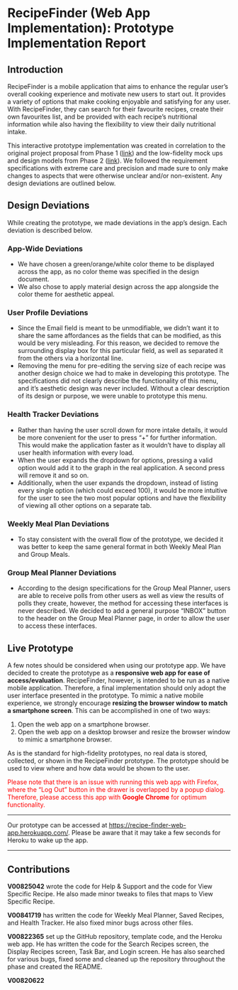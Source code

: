 # RecipeFinder (Web App Implementation): Prototype Implementation Report
## Introduction
RecipeFinder is a mobile application that aims to enhance the regular user’s overall cooking experience and motivate new users to start out. It provides a variety of options that make cooking enjoyable and satisfying for any user. With RecipeFinder, they can search for their favourite recipes, create their own favourites list, and be provided with each recipe’s nutritional information while also having the flexibility to view their daily nutritional intake.

This interactive prototype implementation was created in correlation to the original project proposal from Phase 1 (<a href="https://sites.google.com/view/seng-310" target="_blank">link</a>) and the low-fidelity mock ups and design models from Phase 2 (<a href="https://sites.google.com/view/seng310-recipefinder/home" target="_blank">link</a>). 
We followed the requirement specifications with extreme care and precision and made sure to only make changes to aspects that were otherwise unclear and/or non-existent. Any design deviations are outlined below.  

## Design Deviations
While creating the prototype, we made deviations in the app’s design. Each deviation is described below. 

### App-Wide Deviations
* We have chosen a green/orange/white color theme to be displayed across the app, as no color theme was specified in the design document.
* We also chose to apply material design across the app alongside the color theme for aesthetic appeal.

### User Profile Deviations
* Since the Email field is meant to be unmodifiable, we didn’t want it to share the same affordances as the fields that can be modified, as this would be very misleading. For this reason, we decided to remove the surrounding display box for this particular field, as well as separated it from the others via a horizontal line. 
* Removing the menu for pre-editing the serving size of each recipe was another design choice we had to make in developing this prototype. The specifications did not clearly describe the functionality of this menu, and it’s aesthetic design was never included. Without a clear description of its design or purpose, we were unable to prototype this menu.  

### Health Tracker Deviations
* Rather than having the user scroll down for more intake details, it would be more convenient for the user to press “+” for further information. This would make the application faster as it wouldn’t have to display all user health information with every load.
* When the user expands the dropdown for options, pressing a valid option would add it to the graph in the real application. A second press will remove it and so on.
* Additionally, when the user expands the dropdown, instead of listing every single option (which could exceed 100), it would be more intuitive for the user to see the two most popular options and have the flexibility of viewing all other options on a separate tab. 

### Weekly Meal Plan Deviations
* To stay consistent with the overall flow of the prototype, we decided it was better to keep the same general format in both Weekly Meal Plan and Group Meals.  

### Group Meal Planner Deviations
* According to the design specifications for the Group Meal Planner, users are able to receive polls from other users as well as view the results of polls they create, however, the method for accessing these interfaces is never described. We decided to add a general purpose “INBOX” button to the header on the Group Meal Planner page, in order to allow the user to access these interfaces.

## Live Prototype
A few notes should be considered when using our prototype app. We have decided to create the prototype as a **responsive web app for ease of access/evaluation**. RecipeFinder, however, is intended to be run as a native mobile application. Therefore, a final implementation should only adopt the user interface presented in the prototype. To mimic a native mobile experience, we strongly encourage **resizing the browser window to match a smartphone screen**. This can be accomplished in one of two ways: 
1. Open the web app on a smartphone browser. 
2. Open the web app on a desktop browser and resize the browser window to mimic a smartphone browser.

As is the standard for high-fidelity prototypes, no real data is stored, collected, or shown in the RecipeFinder prototype. The prototype should be used to view where and how data would be shown to the user.

<span style="color:red;">Please note that there is an issue with running this web app with Firefox, where the “Log Out” button in the drawer is overlapped by a popup dialog. Therefore, please access this app with <b>Google Chrome</b> for optimum functionality.</span> 

---

Our prototype can be accessed at <a target="_blank" href="https://recipe-finder-web-app.herokuapp.com/">https://recipe-finder-web-app.herokuapp.com/</a>. Please be aware that it may take a few seconds for Heroku to wake up the app.

---

## Contributions
**V00825042** wrote the code for Help & Support and the code for View Specific Recipe. He also made minor tweaks to files that maps to View Specific Recipe.

**V00841719** has written the code for Weekly Meal Planner, Saved Recipes, and Health Tracker. He also fixed minor bugs across other files.

**V00822365** set up the GitHub repository, template code, and the Heroku web app. He has written the code for the Search Recipes screen, the Display Recipes screen, Task Bar, and Login screen. He has also searched for various bugs, fixed some and cleaned up the repository throughout the phase and created the README. 

**V00820622**
